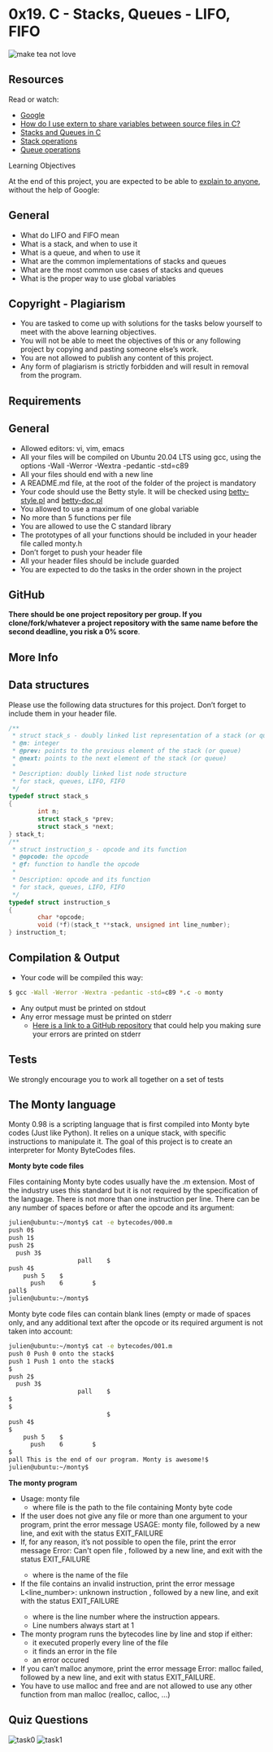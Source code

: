 # 0x19. C - Stacks, Queues - LIFO, FIFO

![make tea not love]()

## Resources

Read or watch:

+ [Google](https://www.google.com/webhp?q=stack%20and%20queue)
+ [How do I use extern to share variables between source files in C?](https://stackoverflow.com/questions/1433204/how-do-i-use-extern-to-share-variables-between-source-files)
+ [Stacks and Queues in C](https://data-flair.training/blogs/stacks-and-queues-in-c)
+ [Stack operations](https://www.digitalocean.com/community/tutorials/stack-in-c)
+ [Queue operations](https://www.edureka.co/blog/queue-in-c)

Learning Objectives

At the end of this project, you are expected to be able to [explain to anyone](https://fs.blog/feynman-learning-technique), without the help of Google:

## General

+ What do LIFO and FIFO mean
+ What is a stack, and when to use it
+ What is a queue, and when to use it
+ What are the common implementations of stacks and queues
+ What are the most common use cases of stacks and queues
+ What is the proper way to use global variables

## Copyright - Plagiarism

+ You are tasked to come up with solutions for the tasks below yourself to meet with the above learning objectives.
+ You will not be able to meet the objectives of this or any following project by copying and pasting someone else’s work.
+ You are not allowed to publish any content of this project.
+ Any form of plagiarism is strictly forbidden and will result in removal from the program.

## Requirements

## General

+ Allowed editors: vi, vim, emacs
+ All your files will be compiled on Ubuntu 20.04 LTS using gcc, using the options -Wall -Werror -Wextra -pedantic -std=c89
+ All your files should end with a new line
+ A README.md file, at the root of the folder of the project is mandatory
+ Your code should use the Betty style. It will be checked using [betty-style.pl](https://github.com/alx-tools/Betty/blob/master/betty-style.pl) and [betty-doc.pl](https://github.com/alx-tools/Betty/blob/master/betty-doc.pl)
+ You allowed to use a maximum of one global variable
+ No more than 5 functions per file
+ You are allowed to use the C standard library
+ The prototypes of all your functions should be included in your header file called monty.h
+ Don’t forget to push your header file
+ All your header files should be include guarded
+ You are expected to do the tasks in the order shown in the project

## GitHub

**There should be one project repository per group. If you clone/fork/whatever a project repository with the same name before the second deadline, you risk a 0% score**.

## More Info

## Data structures

Please use the following data structures for this project. Don’t forget to include them in your header file.

```c
/**
 * struct stack_s - doubly linked list representation of a stack (or queue)
 * @n: integer
 * @prev: points to the previous element of the stack (or queue)
 * @next: points to the next element of the stack (or queue)
 *
 * Description: doubly linked list node structure
 * for stack, queues, LIFO, FIFO
 */
typedef struct stack_s
{
        int n;
        struct stack_s *prev;
        struct stack_s *next;
} stack_t;
/**
 * struct instruction_s - opcode and its function
 * @opcode: the opcode
 * @f: function to handle the opcode
 *
 * Description: opcode and its function
 * for stack, queues, LIFO, FIFO
 */
typedef struct instruction_s
{
        char *opcode;
        void (*f)(stack_t **stack, unsigned int line_number);
} instruction_t;
```

## Compilation & Output

+ Your code will be compiled this way:

```bash
$ gcc -Wall -Werror -Wextra -pedantic -std=c89 *.c -o monty
```

+ Any output must be printed on stdout
+ Any error message must be printed on stderr
  + [Here is a link to a GitHub repository](https://github.com/ku1ik/stderred) that could help you making sure your errors are printed on stderr

## Tests

We strongly encourage you to work all together on a set of tests

## The Monty language

Monty 0.98 is a scripting language that is first compiled into Monty byte codes (Just like Python). It relies on a unique stack, with specific instructions to manipulate it. The goal of this project is to create an interpreter for Monty ByteCodes files.

**Monty byte code files**

Files containing Monty byte codes usually have the .m extension. Most of the industry uses this standard but it is not required by the specification of the language. There is not more than one instruction per line. There can be any number of spaces before or after the opcode and its argument:

```bash
julien@ubuntu:~/monty$ cat -e bytecodes/000.m
push 0$
push 1$
push 2$
  push 3$
                   pall    $
push 4$
    push 5    $
      push    6        $
pall$
julien@ubuntu:~/monty$
```

Monty byte code files can contain blank lines (empty or made of spaces only, and any additional text after the opcode or its required argument is not taken into account:

```bash
julien@ubuntu:~/monty$ cat -e bytecodes/001.m
push 0 Push 0 onto the stack$
push 1 Push 1 onto the stack$
$
push 2$
  push 3$
                   pall    $
$
$
                           $
push 4$
$
    push 5    $
      push    6        $
$
pall This is the end of our program. Monty is awesome!$
julien@ubuntu:~/monty$
```

**The monty program**

+ Usage: monty file
  + where file is the path to the file containing Monty byte code
+ If the user does not give any file or more than one argument to your program, print the error message USAGE: monty file, followed by a new line, and exit with the status EXIT_FAILURE
+ If, for any reason, it’s not possible to open the file, print the error message Error: Can't open file <file>, followed by a new line, and exit with the status EXIT_FAILURE
  + where <file> is the name of the file
+ If the file contains an invalid instruction, print the error message L<line_number>: unknown instruction <opcode>, followed by a new line, and exit with the status EXIT_FAILURE
  + where is the line number where the instruction appears.
  + Line numbers always start at 1
+ The monty program runs the bytecodes line by line and stop if either:
  + it executed properly every line of the file
  + it finds an error in the file
  + an error occured
+ If you can’t malloc anymore, print the error message Error: malloc failed, followed by a new line, and exit with status EXIT_FAILURE.
+ You have to use malloc and free and are not allowed to use any other function from man malloc (realloc, calloc, …)

## Quiz Questions

![task0]()
![task1]()



